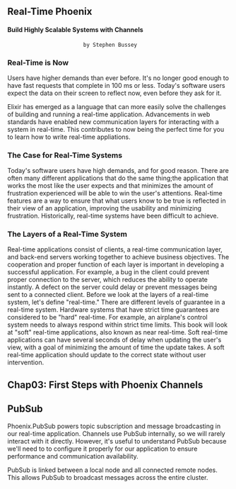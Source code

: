 ## Real-Time Phoenix
#### Build Highly Scalable Systems with Channels
                            by Stephen Bussey

### Real-Time is Now
Users have higher demands than ever before. It's no longer good enough to have fast requests that complete in 100 ms or less. Today's software users expect the data on their screen to reflect now, even before they ask for it.

Elixir has emerged as a language that can more easily solve the challenges of building and running a real-time application. Advancements in web standards have enabled new communication layers for interacting with a system in real-time. This contributes to now being the perfect time for you to learn how to write real-time appliations.

### The Case for Real-Time Systems
Today's software users have high demands, and for good reason. There are often many different applications that do the same thing;the application that works the most like the user expects and that minimizes the amount of frustration experienced will be able to win the user's attentions. Real-time features are a way to ensure that what users know to be true is reflected in their view of an application, improving the usability and minimizing frustration. Historically, real-time systems have been difficult to achieve.

### The Layers of a Real-Time System
Real-time applications consist of clients, a real-time communication layer, and back-end servers working together to achieve business objectives.
The cooperation and proper function of each layer is important in developing a successful application. For example, a bug in the client could prevent proper connection to the server, which reduces the ability to operate instantly. A defect on the server could delay or prevent messages being sent to a connected client. Before we look at the layers of a real-time system, let's define "real-time."
There are different levels of guarantee in a real-time system. Hardware systems that have strict time guarantees are considered to be "hard" real-time. For example, an airplane's control system needs to always respond within strict time limits.
This book will look at "soft" real-time applications, also known as near real-time. Soft real-time applications can have several seconds of delay when updating the user's view, with a goal of minimizing the amount of time the update takes. A soft real-time application should update to the correct state without user intervention.



Chap03: First Steps with Phoenix Channels
----


PubSub
----
Phoenix.PubSub powers topic subscription and message broadcasting in our real-time application. Channels use PubSub internally, so we will rarely interact with it directly. However, it's useful to understand PubSub because we'll need to to configure it properly for our application to ensure performance and communication availability.

PubSub is linked between a local node and all connected remote nodes. This allows PubSub to broadcast messages across the entire cluster.



